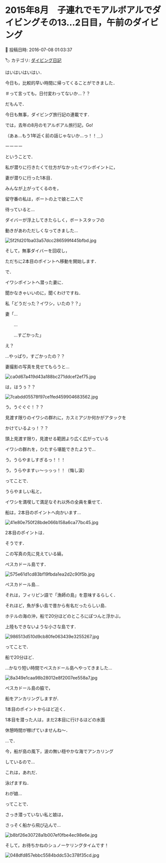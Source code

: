 # 2015年8月　子連れでモアルボアルでダイビングその13…2日目，午前のダイビング

📅 投稿日時: 2016-07-08 01:03:37

🏷️ カテゴリ: [ダイビング日記](ce3a7a8d424d112fce83ee85c81a0e344.md)

はいはいはいはい．





今日も，比較的早い時間に帰ってくることができました．


＃って言っても，日付変わってないか…？？





だもんで．


今日も無事，ダイビング旅行記の連載です．





では，去年の8月のモアルボアル旅行記，Go!





（あぁ…もう1年近く前の話じゃないか…っ！！＿）


ーーーー





ということで．


私が潜りに行きたくて仕方がなかったイワシポイントに，


妻が潜りに行った1本目．





みんなが上がってくるのを，


留守番の私は，ボートの上で娘と二人で


待っていると…





ダイバーが浮上してきたらしく，ボートスタッフの


動きがあわただしくなってきました…




![5f2fd201ba03a57dcc286599f445bfbd.jpg](images/5f2fd201ba03a57dcc286599f445bfbd.jpg)




そして，無事ダイバーを回収し，


ただちに2本目のポイントへ移動を開始します．





で．


イワシポイントへ潜った妻に．


聞かなきゃいいのに，聞くわけですね．





私「どうだった？イワシ，いたの？？」





妻「…


　　…


　　…すごかった」





え？


…やっぱり，すごかったの？？





妻撮影の写真を見せてもらうと…




![ca0d67a419d43a188bc271ddcef2ef75.jpg](images/ca0d67a419d43a188bc271ddcef2ef75.jpg)




は，はうぅ？？




![7cabdd05578f97ce1fed459904683562.jpg](images/7cabdd05578f97ce1fed459904683562.jpg)




う，うぐぐぐ！？？


見渡す限りのイワシの群れに，カスミアジか何かがアタックを


かけているよっ！？？





頭上見渡す限り，見渡せる範囲より広く広がっている


イワシの群れを，ひたすら堪能できたようで…


う，うらやましすぎるっ！！！


う，うらやますぃ～っっっ！！（悔し涙）





ってことで．


うらやましい私と，


イワシを満喫して満足なそれ以外の全員を乗せて．


船は，2本目のポイントへ向かいます…




![41e80e750f28bde066b158a6ca77bc45.jpg](images/41e80e750f28bde066b158a6ca77bc45.jpg)







2本目のポイントは．


そうです．


この写真の先に見えている縞，


ぺスカドール島です．




![575e61d1cd83bf19fbda1ea2d2c90f5b.jpg](images/575e61d1cd83bf19fbda1ea2d2c90f5b.jpg)




ぺスカドール島…


それは，フィリピン語で「漁師の島」を意味するらしく．


それほど，魚が多い島で昔から有名だったらしい島．





ホテルの海の沖，船で20分ほどのところにぽつんと浮かぶ，


上陸もできないような小さな島です．




![986513d510d9cb80fe063439e3255267.jpg](images/986513d510d9cb80fe063439e3255267.jpg)




ってことで．


船で20分ほど．


…かなり短い時間でぺスカドール島へやってきました…




![8a349e1caa98b28012e8f2007ee558a7.jpg](images/8a349e1caa98b28012e8f2007ee558a7.jpg)




ぺスカドール島の脇で，


船をアンカリングしますが．





1本目のポイントからほど近く．


1本目を潜った人は，まだ2本目に行けるほどの水面


休憩時間が稼げていませんね～．





…で．


今，船が島の風下，波の無い穏やかな海でアンカリング


しているので…


これは，あれだ．


泳げますね．


わが娘…





ってことで．


さっき潜っていない私と娘は，


さっそく船から飛び込んで…




![b8bf26e30728a1b007ef0fbe4ec98e6e.jpg](images/b8bf26e30728a1b007ef0fbe4ec98e6e.jpg)







そして，お待ちかねのシュノーケリングタイムです！




![048dfd857ebbc5584bddc53c378f35cd.jpg](images/048dfd857ebbc5584bddc53c378f35cd.jpg)

